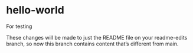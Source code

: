 # hello-world
For testing

These changes will be made to just the README file on your readme-edits branch, so now this branch contains content that’s different from main.

